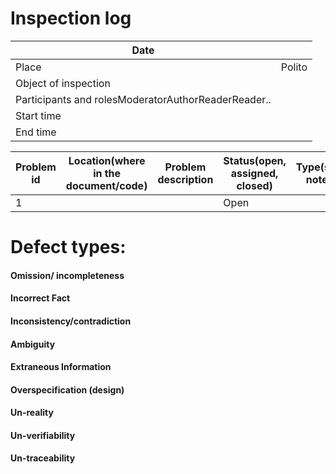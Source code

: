 

# Inspection log

| Date |   |
| --- | --- |
| Place | Polito |
| Object of inspection |   |
| Participants and rolesModeratorAuthorReaderReader.. |   |
| Start time |   |
| End time |   |



| Problem id | Location(where in the document/code) | Problem description | Status(open, assigned, closed) | Type(see note) | Gravity(minor, normal, major) |
| --- | --- | --- | --- | --- | --- |
| 1 |   |   | Open |   |   |





# Defect types:

#### Omission/ incompleteness
#### Incorrect Fact
#### Inconsistency/contradiction
#### Ambiguity
#### Extraneous Information
 
#### Overspecification (design)
#### Un-reality
#### Un-verifiability
#### Un-traceability


